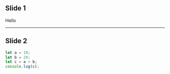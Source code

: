 
## Slide 1

Hello

---

## Slide 2

```js [1-2|3|4]
let a = 10;
let b = 20;
let c = a + b;
console.log(c);
```